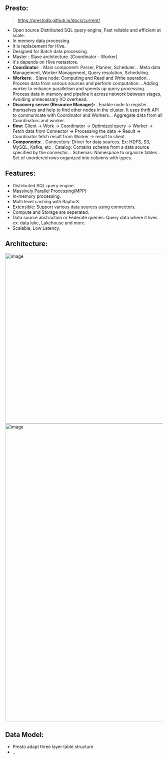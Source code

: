 Presto:
------

  > https://prestodb.github.io/docs/current/

  - Open source Distributed SQL query engine, Fast reliable and efficient at scale.
  - In memory data processing.
  - It is replacement for Hive.
  - Designed for Batch data processing.
  - Master : Slave architecture. [Coordinator - Worker]
  - it's depends on Hive metastore.
  - **Coordinator**:
    . Main component: Parser, Planner, Scheduler.
    . Meta data Management, Worker Management, Query resolution, Scheduling.
  - **Workers**:
    . Slave node: Computing and Read and Write operation.
    . Process data from various sources and perform computation.
    . Adding worker to enhance parallelism and speeds up query processing.
    . Process data in memory and pipeline it across network between stages, Avoiding unnecessary I/O overhead.
  - **Discovery server (Resource Manager):**
    . Enable node to register themselves and help to find other nodes in the cluster. It uses thrift API to communicate with Coordinator and Workers.
    . Aggregate data from all Coordinators and worker.
  - **flow:**
    Client -> Work -> Coordinator -> Optimized query -> Worker -> Fetch data from Connector -> Processing the data -> Result -> Coordinator fetch result from Worker -> result to client.
  - **Components:**
    . Connectors: Driver for data sources. Ex: HDFS, S3, MySQL, Kafka, etc
    . Catalog: Contains schema from a data source specified by the connector.
    . Schemas: Namespace to organize tables
    . Set of unordered rows organized into columns with types.
    
Features:
---------
  - Distributed SQL query engine.
  - Massively Parallel Processing(MPP)
  - In-memory processing.
  - Multi level caching with RaptorX.
  - Extensible: Support various data sources using connectors.
  - Compute and Storage are seperated.
  - Data source abstraction or Federate queries: Query data where it lives. ex: data lake, Lakehouse and more.
  - Scalable, Low Latency.

Architecture:
-------------

<img width="545" alt="image" src="https://github.com/user-attachments/assets/372bf295-e3c2-40fa-9338-84384e8d903d" />

<img width="952" alt="image" src="https://github.com/user-attachments/assets/ad527a43-955f-437f-a85f-e50f495df751" />


Data Model:
-----------
  - Presto adapt three layer table structure
  - <catalog>.<schema>.<table>









  



  





    
  
